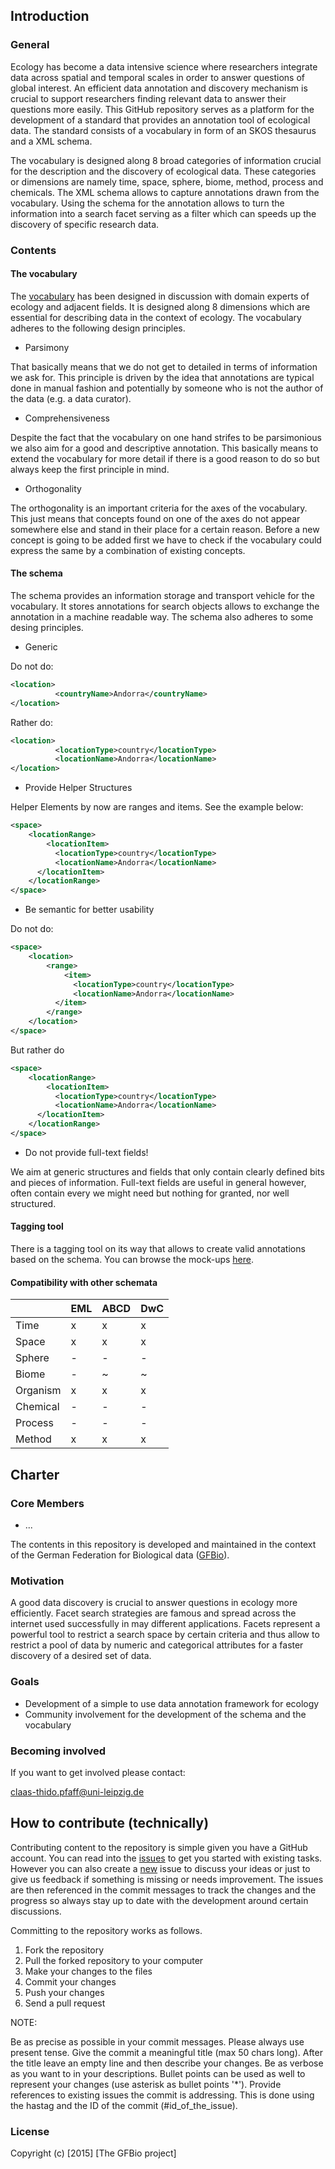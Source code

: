 ## Introduction

### General

Ecology has become a data intensive science where researchers integrate data
across spatial and temporal scales in order to answer questions of global
interest. An efficient data annotation and discovery mechanism is crucial to
support researchers finding relevant data to answer their questions more
easily.  This GitHub repository serves as a platform for the development of a
standard that provides an annotation tool of ecological data. The standard
consists of a vocabulary in form of an SKOS thesaurus and a XML schema.

The vocabulary is designed along 8 broad categories of information crucial for
the description and the discovery of ecological data. These categories or
dimensions are namely time, space, sphere, biome, method, process and
chemicals. The XML schema allows to capture annotations drawn from the
vocabulary. Using the schema for the annotation allows to turn the information
into a search facet serving as a filter which can speeds up the discovery of
specific research data.

### Contents

#### The vocabulary

The [vocabulary](http://tematres.befdata.biow.uni-leipzig.de/vocab/index.php)
has been designed in discussion with domain experts of ecology and adjacent
fields. It is designed along 8 dimensions which are essential for describing
data in the context of ecology. The vocabulary adheres to the following design
principles.

* Parsimony

That basically means that we do not get to detailed in terms of information we
ask for. This principle is driven by the idea that annotations are typical done
in manual fashion and potentially by someone who is not the author of the data
(e.g. a data curator).


* Comprehensiveness

Despite the fact that the vocabulary on one hand strifes to be parsimonious we
also aim for a good and descriptive annotation. This basically means to extend
the vocabulary for more detail if there is a good reason to do so but always
keep the first principle in mind.

* Orthogonality

The orthogonality is an important criteria for the axes of the vocabulary. This
just means that concepts found on one of the axes do not appear somewhere else
and stand in their place for a certain reason. Before a new concept is going to
be added first we have to check if the vocabulary could express the same by a
combination of existing concepts.

#### The schema

The schema provides an information storage and transport vehicle for the
vocabulary. It stores annotations for search objects  allows to exchange the
annotation in a machine readable way. The schema also adheres to some desing
principles.

* Generic

Do not do:

```XML
<location>
		  <countryName>Andorra</countryName>
</location>
```

Rather do:

```XML
<location>
		  <locationType>country</locationType>
		  <locationName>Andorra</locationName>
</location>
```

* Provide Helper Structures

Helper Elements by now are ranges and items. See the example below:

```XML
<space>
	<locationRange>
		<locationItem>
		  <locationType>country</locationType>
		  <locationName>Andorra</locationName>
	  </locationItem>
	</locationRange>
</space>
```

* Be semantic for better usability

Do not do:

```XML
<space>
	<location>
		<range>
			<item>
			  <locationType>country</locationType>
			  <locationName>Andorra</locationName>
		  </item>
		</range>
	</location>
</space>
```

But rather do

```XML
<space>
	<locationRange>
		<locationItem>
		  <locationType>country</locationType>
		  <locationName>Andorra</locationName>
	  </locationItem>
	</locationRange>
</space>
```

* Do not provide full-text fields!

We aim at generic structures and fields that only contain clearly defined bits
and pieces of information. Full-text fields are useful in general however,
often contain every we might need but nothing for granted, nor well structured.

#### Tagging tool

There is a tagging tool on its way that allows to create valid annotations
based on the schema. You can browse the mock-ups
[here](https://invis.io/QN59GTRRW).

#### Compatibility with other schemata

|          | EML | ABCD | DwC |
|----------|-----|------|-----|
| Time     | x   | x    | x   |
| Space    | x   | x    | x   |
| Sphere   | -   | -    | -   |
| Biome    | -   | ~    | ~   |
| Organism | x   | x    | x   |
| Chemical | -   | -    | -   |
| Process  | -   | -    | -   |
| Method   | x   | x    | x   |

## Charter

### Core Members

* ...

The contents in this repository is developed and maintained in the context of
the German Federation for Biological data ([GFBio](http://www.gfbio.org/)).

### Motivation

A good data discovery is crucial to answer questions in ecology more
efficiently. Facet search strategies are famous and spread across the internet
used successfully in may different applications. Facets represent a powerful
tool to restrict a search space by certain criteria and thus allow to restrict
a pool of data by numeric and categorical attributes for a faster discovery of
a desired set of data.

### Goals

* Development of a simple to use data annotation framework for ecology
* Community involvement for the development of the schema and the vocabulary

### Becoming involved

If you want to get involved please contact:

<claas-thido.pfaff@uni-leipzig.de>


## How to contribute (technically)

Contributing content to the repository is simple given you have a GitHub
account. You can read into the [issues](https://github.com/cpfaff/feat/issues)
to get you started with existing tasks. However you can also create a
[new](https://github.com/cpfaff/feat/issues/new) issue to discuss your ideas or
just to give us feedback if something is missing or needs improvement.  The
issues are then referenced in the commit messages to track the changes and the
progress so always stay up to date with the development around certain
discussions.

Committing to the repository works as follows.

1. Fork the repository
2. Pull the forked repository to your computer
3. Make your changes to the files
4. Commit your changes
5. Push your changes
4. Send a pull request

NOTE:

Be as precise as possible in your commit messages. Please always use present
tense. Give the commit a meaningful title (max 50 chars long). After the title
leave an empty line and then describe your changes. Be as verbose as you want
to in your descriptions. Bullet points can be used as well to represent your
changes (use asterisk as bullet points '*'). Provide references to existing
issues the commit is addressing. This is done using the hastag and the ID of
the commit (#id_of_the_issue).

### License

Copyright (c) [2015] [The GFBio project]
